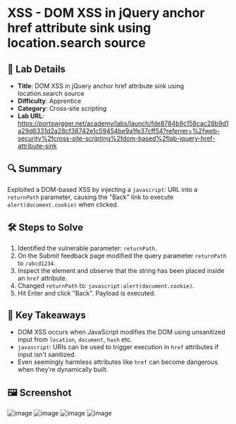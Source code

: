 # XSS - DOM XSS in jQuery anchor href attribute sink using location.search source

## 📌 Lab Details
- **Title**: DOM XSS in jQuery anchor href attribute sink using location.search source
- **Difficulty**: Apprentice
- **Category**: Cross-site scripting
- **Lab URL**: https://portswigger.net/academy/labs/launch/fde8784b9c158cac28b9d1a29d6331d2a28cf38742e1c59454be9a1fe37cff54?referrer=%2fweb-security%2fcross-site-scripting%2fdom-based%2flab-jquery-href-attribute-sink

## 🔍 Summary
Exploited a DOM-based XSS by injecting a `javascript`: URL into a `returnPath` parameter, causing the "Back" link to execute `alert(document.cookie)` when clicked.

## 🛠 Steps to Solve
1. Identified the vulnerable parameter: `returnPath`.
2. On the Submit feedback page modified the query parameter `returnPath` to `/abcd1234`.
3. Inspect the element and observe that the string has been placed inside an `href` attribute.
4. Changed `returnPath` to: `javascript:alert(document.cookie)`.
5. Hit Enter and click "Back". Payload is executed.
   
## 📖 Key Takeaways
- DOM XSS occurs when JavaScript modifies the DOM using unsanitized input from `location`, `document`, `hash` etc.
- `javascript`: URIs can be used to trigger execution in `href` attributes if input isn't sanitized.
- Even seemingly harmless attributes like `href` can become dangerous when they’re dynamically built.
  
## 🖼️ Screenshot 
![image](https://github.com/user-attachments/assets/31979a10-5fa9-4ef7-afa1-ef3eef3686ed)
![image](https://github.com/user-attachments/assets/e9db7ae8-1d12-4e35-b411-27a4281dc0e4)
![image](https://github.com/user-attachments/assets/bc8bd514-c3db-4f20-80f3-6bdc6c96e9a5)
![image](https://github.com/user-attachments/assets/b0ce011d-700e-498f-955a-985332c62b14)
